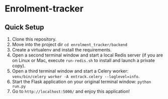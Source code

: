 # Enrolment-tracker

Quick Setup
-----------

1. Clone this repository.
2. Move into the project dir `cd enrolment_tracker/backend`
3. Create a virtualenv and install the requirements.
4. Open a second terminal window and start a local Redis server (if you are on Linux or Mac, execute `run-redis.sh` to install and launch a private copy).
5. Open a third terminal window and start a Celery worker: `venv/bin/celery worker -A entrack.celery --loglevel=info`.
5. Start the Flask application on your original terminal window: `python run.py`
6. Go to `http://localhost:5000/` and enjoy this application!